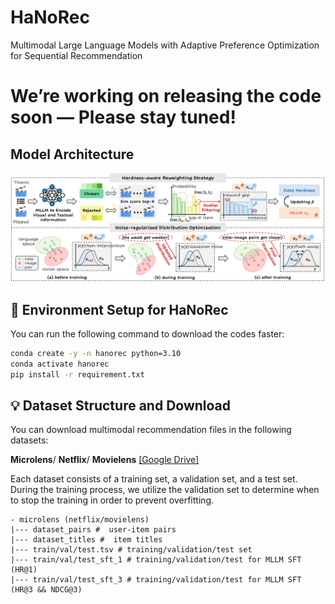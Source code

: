 # HaNoRec
Multimodal Large Language Models with Adaptive Preference Optimization for Sequential Recommendation

# We’re working on releasing the code soon — Please stay tuned!

## Model Architecture
<img src='model.png' />

## 🧰 Environment Setup for HaNoRec

You can run the following command to download the codes faster:

```bash
conda create -y -n hanorec python=3.10
conda activate hanorec
pip install -r requirement.txt
```

## 💡 Dataset Structure and Download

You can download multimodal recommendation files in the following datasets:

**Microlens**/ **Netflix**/ **Movielens** [[Google Drive]](https://drive.google.com/file/d/1hYlIN6qt7vnzCd4ZwBSFkvMBeqo63d4b/view)

Each dataset consists of a training set, a validation set, and a test set. During the training process, we utilize the validation set to determine when to stop the training in order to prevent overfitting.

```plaintext
- microlens (netflix/movielens)
|--- dataset_pairs #  user-item pairs
|--- dataset_titles #  item titles
|--- train/val/test.tsv # training/validation/test set
|--- train/val/test_sft_1 # training/validation/test for MLLM SFT (HR@1)
|--- train/val/test_sft_3 # training/validation/test for MLLM SFT (HR@3 && NDCG@3)
```
